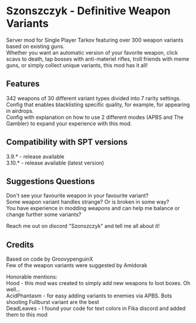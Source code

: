 # Szonszczyk - Definitive Weapon Variants

Server mod for Single Player Tarkov featuring over 300 weapon variants based on existing guns.  
Whether you want an automatic version of your favorite weapon, click scavs to death, tap bosses with anti-materiel rifles, troll friends with meme guns, or simply collect unique variants, this mod has it all!

## Features

342 weapons of 30 different variant types divided into 7 rarity settings.  
Config that enables blacklisting specific quality, for example, for appearing in airdrops.  
Config with explanation on how to use 2 different modes (APBS and The Gambler) to expand your experience with this mod.

## Compatibility with SPT versions

3.9.* - release available  
3.10.* - release available (latest version)

## Suggestions Questions

Don't see your favourite weapon in your favourite variant?   
Some weapon variant handles strange? Or is broken in some way?  
You have experience in modding weapons and can help me balance or change further some variants?

Reach me out on discord "Szonszczyk" and tell me all about it!

## Credits

Based on code by GroovypenguinX  
Few of the weapon variants were suggested by Amidorak

Honorable mentions:  
Hood - this mod was created to simply add new weapons to loot boxes. Oh well...  
AcidPhantasm - for easy adding variants to enemies via APBS. Bots shooting Fullburst variant are the best  
DeadLeaves - I found your code for text colors in Fika discord and added them to this mod
